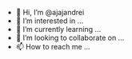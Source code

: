 - 👋 Hi, I’m @ajajandrei
- 👀 I’m interested in ...
- 🌱 I’m currently learning ...
- 💞️ I’m looking to collaborate on ...
- 📫 How to reach me ...

<!---
ajajandrei/ajajandrei is a ✨ special ✨ repository because its `README.md` (this file) appears on your GitHub profile.
You can click the Preview link to take a look at your changes.
--->
